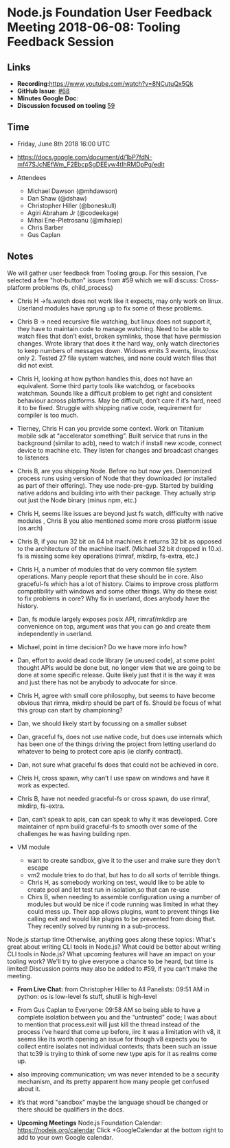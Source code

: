 # Node.js Foundation User Feedback Meeting 2018-06-08: Tooling Feedback Session

## Links

* **Recording**:https://www.youtube.com/watch?v=8NCutuQx5Qk 
* **GitHub Issue**: [#68](https://github.com/nodejs/user-feedback/issues/68)
* **Minutes Google Doc**: 
* **Discussion focused on tooling** [59](https://github.com/nodejs/user-feedback/issues/59) 

## Time
* Friday, June 8th 2018 16:00 UTC

* https://docs.google.com/document/d/1bP7fdN-mf47SJcNEfWm_F2EbcpSgDEEyw4tIhRMDpPg/edit 

* Attendees
  * Michael Dawson (@mhdawson)
  * Dan Shaw (@dshaw)
  * Christopher Hiller (@boneskull)
  * Agiri Abraham Jr (@codeekage)
  * Mihai Ene-PIetrosanu (@mihaiep)
  * Chris Barber
  * Gus Caplan
 
## Notes
We will gather user feedback from Tooling group. For this session, I've selected a few "hot-button" issues from #59 which we will discuss:
Cross-platform problems (fs, child_process)
* Chris H ->fs.watch does not work like it expects, may only work on linux. Userland modules have sprung up to fix some of these problems.
* Chris B -> need recursive file watching, but linux does not support it, they have to maintain code to manage watching.  Need to be able to watch files that don’t exist, broken symlinks, those that have permission changes.  Wrote library that does it the hard way, only watch directories to keep numbers of messages down.  Widows emits 3 events, linux/osx only 2. Tested 27 file system watches, and none could watch files that did not exist.
* Chris H, looking at how python handles this, does not have an equivalent. Some third party tools like watchdog, or facebooks watchman.  Sounds like a difficult problem to get right and consistent behaviour across platforms.  May be difficult, don’t care if it’s hard, need it to be fixed.  Struggle with shipping native code, requirement for compiler is too much. 
* Tierney, Chris H can you provide some context.  Work on Titanium mobile sdk at “accelerator something”.  Built service that runs in the background (similar to adb), need to watch if install new xcode, connect device to machine etc.  They listen for changes and broadcast changes to listeners
* Chris B, are you shipping Node.  Before no but now yes. Daemonized process runs using version of Node that they downloaded (or installed as part of their offering).  They use node-pre-gyp.  Started by building native addons and building into with their package.   They actually strip out just the Node binary (minus npm, etc.)
* Chris H, seems like issues are beyond just fs watch, difficulty with native modules , Chris B you also mentioned some more cross platform issue (os.arch)
* Chris B, if you run 32 bit on 64 bit machines it returns 32 bit as opposed to the architecture of the machine itself.   (Michael 32 bit dropped in 10.x).  
fs is missing some key operations (rimraf, mkdirp, fs-extra, etc.)
* Chris H, a number of modules that do very common file system operations.  Many people report that these should be in core.  Also graceful-fs which has a lot of history. Claims to improve cross platform compatibility with windows and some other things.  Why do these exist to fix problems in core?  Why fix in userland, does anybody have the history.
* Dan, fs module largely exposes posix API, rimraf/mkdirp are convenience on top, argument was that you can go and create them independently in userland.
* Michael, point in time decision? Do we have more info how? 
* Dan, effort to avoid dead code library (ie unused code), at some point thought APIs would be done
 but, no longer view that we are going to be done at some specific release.  Quite likely just that it is the way it was and just there has not be anybody to advocate for since.
* Chris H, agree with small core philosophy, but seems to have become obvious that rimra, mkdirp should be part of fs. Should be focus of what this group can start by championing?
* Dan, we should likely start by focussing on a smaller subset
* Dan, graceful fs, does not use native code, but does use internals which has been one of the things driving the project from letting userland do whatever to being to protect core apis (ie clarify contract).
* Dan, not sure what graceful fs does that could not be achieved in core.
* Chris H, cross spawn, why can’t I use spaw on windows and have it work as expected.
* Chris B, have not needed graceful-fs or cross spawn, do use rimraf, mkdirp, fs-extra.
* Dan, can’t speak to apis, can can speak to why it was developed. Core maintainer of npm
build graceful-fs to smooth over some of the challenges he was having building npm. 

* VM module
  * want to create sandbox, give it to the user and make sure they don’t escape
  * vm2 module tries to do that, but has to do all sorts of terrible things.  
  * Chris H, as somebody working on test, would like to be able to create pool and let test run in isolation,so that can re-use
  * Chirs B, when needing to assemble configuration using a number of modules but would be nice if code running was limited in what they could mess up. Their app allows plugins, want to prevent things like calling exit and would like plugins to be prevented from doing that.  They recently solved by running in a sub-process.  
   
Node.js startup time
Otherwise, anything goes along these topics:
What's great about writing CLI tools in Node.js?
What could be better about writing CLI tools in Node.js?
What upcoming features will have an impact on your tooling work?
We'll try to give everyone a chance to be heard, but time is limited! Discussion points may also be added to #59, if you can't make the meeting.

* **From Live Chat:** from Christopher Hiller to All Panelists:  09:51 AM
 in python: os is low-level fs stuff, shutil is high-level
 * From Gus Caplan to Everyone:  09:58 AM so being able to have a complete isolation between you and the 
   “untrusted” code; I was about to mention that process.exit will just kill the thread instead of the process
   i’ve heard that come up before, iirc it was a limitation with v8, it seems like its worth opening an issue
   for though v8 expects you to collect entire isolates not individual contexts;
   thats been such an issue that tc39 is trying to think of some new type apis for it
   as realms come up.
 * also improving communication; vm was never intended to be a security mechanism, 
   and its pretty apparent how many people get confused about it. 
  * it’s that word "sandbox" maybe the language shoudl be changed or there should be qualifiers in the docs.

  * **Upcoming Meetings**
    Node.js Foundation Calendar: https://nodejs.org/calendar
    Click +GoogleCalendar at the bottom right to add to your own Google calendar.
    
